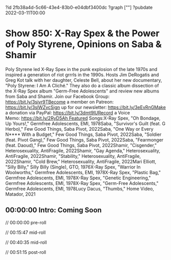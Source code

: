 ?id 2fb38a4d-5c66-43e4-83b0-e04dbf3400dc
?graph [""]
?pubdate 2022-03-11T00:00

# Show 850: X-Ray Spex & the Power of Poly Styrene, Opinions on Saba & Shamir

Poly Styrene led X-Ray Spex in the punk explosion of the late 1970s and inspired a generation of riot grrrls in the 1990s. Hosts Jim DeRogatis and Greg Kot talk with her daughter, Celeste Bell, about her new documentary, "Poly Styrene: I Am A Cliché." They also do a classic album dissection of the X-Ray Spex album "Germ-Free Adolescents" and review new albums from Saba and Shamir. Join our Facebook Group: https://bit.ly/3sivr9TBecome a member on Patreon: https://bit.ly/3slWZvcSign up for our newsletter: https://bit.ly/3eEvRnGMake a donation via PayPal: https://bit.ly/3dmt9lURecord a Voice Memo: https://bit.ly/2RyD5Ah Featured Songs:X-Ray Spex, "Oh Bondage, Up Yours!," Germfree Adolescents, EMI, 1978Saba, "Survivor's Guilt (feat. G Herbo)," Few Good Things, Saba Pivot, 2022Saba, "One Way or Every N**** With a Budget," Few Good Things, Saba Pivot, 2022Saba, "Soldier (feat. Pivot Gang)," Few Good Things, Saba Pivot, 2022Saba, "Fearmonger (feat. Daoud)," Few Good Things, Saba Pivot, 2022Shamir, "Cisgender," Heterosexuality, AntiFragile, 2022Shamir, "Gay Agenda," Heterosexuality, AntiFragile, 2022Shamir, "Stability," Heterosexuality, AntiFragile, 2022Shamir, "Cold Brew," Heterosexuality, AntiFragile, 2022Mari Elliott, "Silly Billy," Silly Billy (Single), GTO, 1976X-Ray Spex, "Warrior In Woolworths," Germfree Adolescents, EMI, 1978X-Ray Spex, "Plastic Bag," Germfree Adolescents, EMI, 1978X-Ray Spex, "Genetic Engineering," Germfree Adolescents, EMI, 1978X-Ray Spex, "Germ-Free Adolescents," Germfree Adolescents, EMI, 1978Lucy Dacus, "Thumbs," Home Video, Matador, 2021

## 00:00:00 Intro: Coming Soon

// 00:00:00 pre-roll

// 00:15:47 mid-roll

// 00:40:35 mid-roll

// 00:51:15 post-roll
